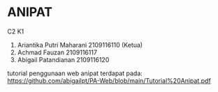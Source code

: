 # ANIPAT

C2 K1
1. Ariantika Putri Maharani 2109116110 (Ketua)
2. Achmad Fauzan 2109116117
3. Abigail Patandianan 2109116120


tutorial penggunaan web anipat terdapat pada:
https://github.com/abigailpt/PA-Web/blob/main/Tutorial%20Anipat.pdf
